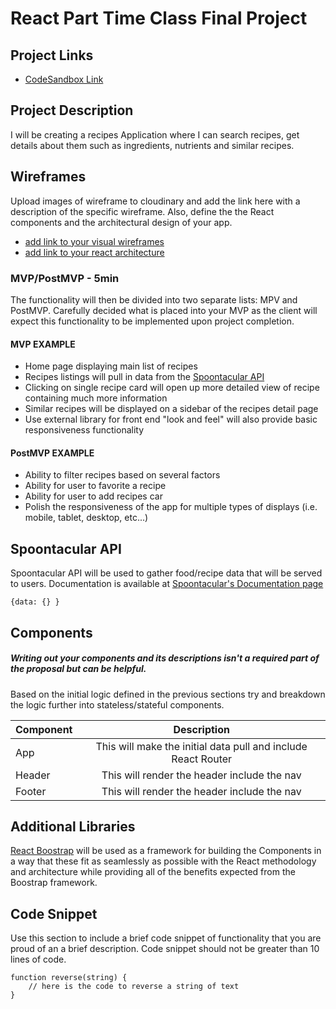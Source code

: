 # React Part Time Class Final Project

## Project Links

- [CodeSandbox Link]()

## Project Description

I will be creating a recipes Application where I can search recipes, get details about them such as ingredients, nutrients and similar recipes.


## Wireframes

Upload images of wireframe to cloudinary and add the link here with a description of the specific wireframe. Also, define the the React components and the architectural design of your app.

- [add link to your visual wireframes]()
- [add link to your react architecture]()


### MVP/PostMVP - 5min

The functionality will then be divided into two separate lists: MPV and PostMVP.  Carefully decided what is placed into your MVP as the client will expect this functionality to be implemented upon project completion.  

#### MVP EXAMPLE
- Home page displaying main list of recipes
- Recipes listings will pull in data from the [Spoontacular API](https://spoontacular.com)
- Clicking on single recipe card will open up more detailed view of recipe containing much more information
- Similar recipes will be displayed on a sidebar of the recipes detail page
- Use external library for front end "look and feel" will also provide basic responsiveness functionality

#### PostMVP EXAMPLE

- Ability to filter recipes based on several factors
- Ability for user to favorite a recipe
- Ability for user to add recipes car
- Polish the responsiveness of the app for multiple types of displays (i.e. mobile, tablet, desktop, etc...)

## Spoontacular API

Spoontacular API will be used to gather food/recipe data that will be served to users. Documentation is available at [Spoontacular's Documentation page](https://spoontacular.com/food-api/docs)

```
{data: {} }
```

## Components
##### Writing out your components and its descriptions isn't a required part of the proposal but can be helpful.

Based on the initial logic defined in the previous sections try and breakdown the logic further into stateless/stateful components. 

| Component | Description | 
| --- | :---: |  
| App | This will make the initial data pull and include React Router| 
| Header | This will render the header include the nav | 
| Footer | This will render the header include the nav | 


## Additional Libraries
[React Boostrap](https://react-bootstrap.github.io/) will be used as a framework for building the Components in a way that these fit as seamlessly as possible with the React methodology and architecture while providing all of the benefits expected from the Boostrap framework.

## Code Snippet

Use this section to include a brief code snippet of functionality that you are proud of an a brief description.  Code snippet should not be greater than 10 lines of code. 

```
function reverse(string) {
	// here is the code to reverse a string of text
}
```

